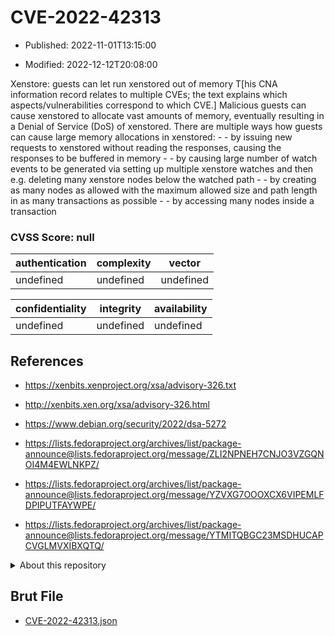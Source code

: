 # CVE-2022-42313

- Published: 2022-11-01T13:15:00

- Modified: 2022-12-12T20:08:00

Xenstore: guests can let run xenstored out of memory T[his CNA information record relates to multiple CVEs; the text explains which aspects/vulnerabilities correspond to which CVE.] Malicious guests can cause xenstored to allocate vast amounts of memory, eventually resulting in a Denial of Service (DoS) of xenstored. There are multiple ways how guests can cause large memory allocations in xenstored: - - by issuing new requests to xenstored without reading the responses, causing the responses to be buffered in memory - - by causing large number of watch events to be generated via setting up multiple xenstore watches and then e.g. deleting many xenstore nodes below the watched path - - by creating as many nodes as allowed with the maximum allowed size and path length in as many transactions as possible - - by accessing many nodes inside a transaction

### CVSS Score: **null**

| authentication | complexity | vector |
| --- | --- | --- |
| undefined | undefined | undefined |

| confidentiality | integrity | availability |
| --- | --- | --- |
| undefined | undefined | undefined |

## References

* https://xenbits.xenproject.org/xsa/advisory-326.txt

* http://xenbits.xen.org/xsa/advisory-326.html

* https://www.debian.org/security/2022/dsa-5272

* https://lists.fedoraproject.org/archives/list/package-announce@lists.fedoraproject.org/message/ZLI2NPNEH7CNJO3VZGQNOI4M4EWLNKPZ/

* https://lists.fedoraproject.org/archives/list/package-announce@lists.fedoraproject.org/message/YZVXG7OOOXCX6VIPEMLFDPIPUTFAYWPE/

* https://lists.fedoraproject.org/archives/list/package-announce@lists.fedoraproject.org/message/YTMITQBGC23MSDHUCAPCVGLMVXIBXQTQ/

<details>
<summary>About this repository</summary> 

  This repository is part of the project [Live Hack CVE](https://github.com/Live-Hack-CVE). Main website can be found [www.live-hack.org](https://www.live-hack.org) 
  
  Made by [Sn0wAlice](https://github.com/Sn0wAlice) for the people that care about security and need to have a feed of the latest CVEs. Hope you enjoy it, don't forget to star the repo and follow me on [Twitter](https://twitter.com/Sn0wAlice) and [Github](https://github.com/Sn0wAlice). And that is my [personnal website](https://www.alice-snow.me/)

  - [Home Page](https://github.com/Live-Hack-CVE)
  - [Framework](https://github.com/Live-Hack-CVE/cve-framework)
  - [CVE database](https://github.com/Live-Hack-CVE/full_database)
  - [Changelog](https://github.com/Live-Hack-CVE/Changelog)
</details>

## Brut File

* [CVE-2022-42313.json](https://raw.githubusercontent.com/Live-Hack-CVE/full_database/main/cves/2022/CVE-2022-42313.json)

